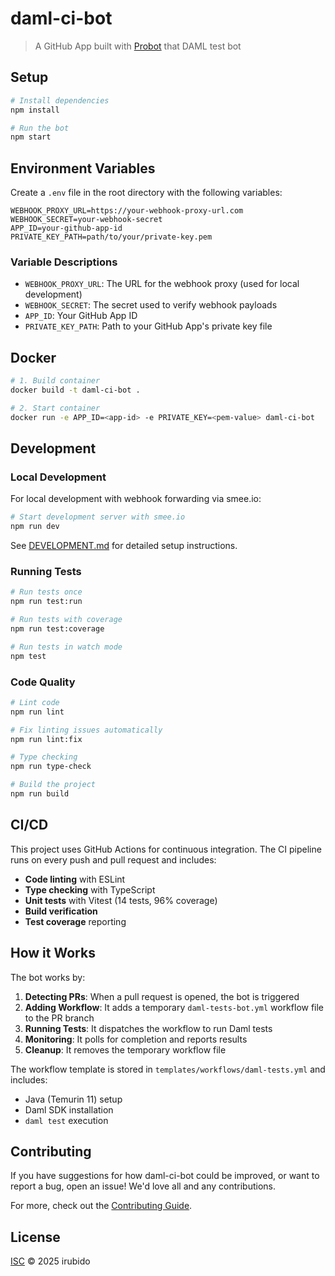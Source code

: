 # daml-ci-bot

> A GitHub App built with [Probot](https://github.com/probot/probot) that DAML test bot

## Setup

```sh
# Install dependencies
npm install

# Run the bot
npm start
```

## Environment Variables

Create a `.env` file in the root directory with the following variables:

```env
WEBHOOK_PROXY_URL=https://your-webhook-proxy-url.com
WEBHOOK_SECRET=your-webhook-secret
APP_ID=your-github-app-id
PRIVATE_KEY_PATH=path/to/your/private-key.pem
```

### Variable Descriptions

- `WEBHOOK_PROXY_URL`: The URL for the webhook proxy (used for local development)
- `WEBHOOK_SECRET`: The secret used to verify webhook payloads
- `APP_ID`: Your GitHub App ID
- `PRIVATE_KEY_PATH`: Path to your GitHub App's private key file

## Docker

```sh
# 1. Build container
docker build -t daml-ci-bot .

# 2. Start container
docker run -e APP_ID=<app-id> -e PRIVATE_KEY=<pem-value> daml-ci-bot
```

## Development

### Local Development

For local development with webhook forwarding via smee.io:

```sh
# Start development server with smee.io
npm run dev
```

See [DEVELOPMENT.md](DEVELOPMENT.md) for detailed setup instructions.

### Running Tests

```sh
# Run tests once
npm run test:run

# Run tests with coverage
npm run test:coverage

# Run tests in watch mode
npm test
```

### Code Quality

```sh
# Lint code
npm run lint

# Fix linting issues automatically
npm run lint:fix

# Type checking
npm run type-check

# Build the project
npm run build
```

## CI/CD

This project uses GitHub Actions for continuous integration. The CI pipeline runs on every push and pull request and includes:

- **Code linting** with ESLint
- **Type checking** with TypeScript
- **Unit tests** with Vitest (14 tests, 96% coverage)
- **Build verification** 
- **Test coverage** reporting

## How it Works

The bot works by:

1. **Detecting PRs**: When a pull request is opened, the bot is triggered
2. **Adding Workflow**: It adds a temporary `daml-tests-bot.yml` workflow file to the PR branch
3. **Running Tests**: It dispatches the workflow to run Daml tests
4. **Monitoring**: It polls for completion and reports results
5. **Cleanup**: It removes the temporary workflow file

The workflow template is stored in `templates/workflows/daml-tests.yml` and includes:
- Java (Temurin 11) setup
- Daml SDK installation
- `daml test` execution

## Contributing

If you have suggestions for how daml-ci-bot could be improved, or want to report a bug, open an issue! We'd love all and any contributions.

For more, check out the [Contributing Guide](CONTRIBUTING.md).

## License

[ISC](LICENSE) © 2025 irubido
